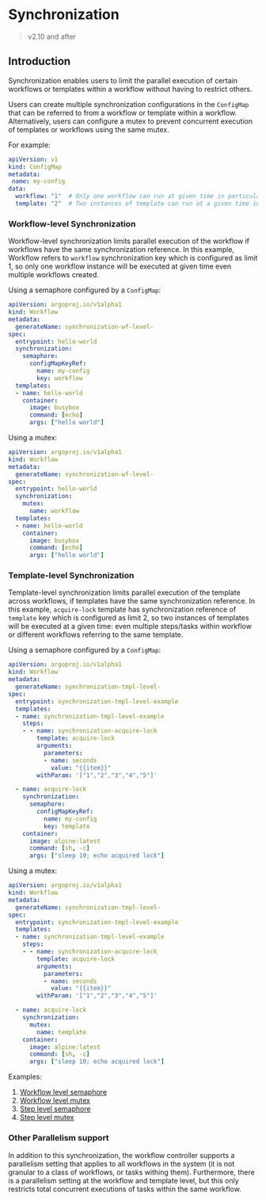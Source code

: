 # Synchronization

> v2.10 and after

## Introduction

Synchronization enables users to limit the parallel execution of certain workflows or
templates within a workflow without having to restrict others.

Users can create multiple synchronization configurations in the `ConfigMap` that can be referred to
from a workflow or template within a workflow. Alternatively, users can
configure a mutex to prevent concurrent execution of templates or
workflows using the same mutex.

For example:

```yaml
apiVersion: v1
kind: ConfigMap
metadata:
 name: my-config
data:
  workflow: "1"  # Only one workflow can run at given time in particular namespace
  template: "2"  # Two instances of template can run at a given time in particular namespace
```

### Workflow-level Synchronization

Workflow-level synchronization limits parallel execution of the workflow if workflows have the same synchronization reference.
In this example, Workflow refers to `workflow` synchronization key which is configured as limit 1,
so only one workflow instance will be executed at given time even multiple workflows created.

Using a semaphore configured by a `ConfigMap`:

```yaml
apiVersion: argoproj.io/v1alpha1
kind: Workflow
metadata:
  generateName: synchronization-wf-level-
spec:
  entrypoint: hello-world
  synchronization:
    semaphore:
      configMapKeyRef:
        name: my-config
        key: workflow
  templates:
  - name: hello-world
    container:
      image: busybox
      command: [echo]
      args: ["hello world"]
```

Using a mutex:

```yaml
apiVersion: argoproj.io/v1alpha1
kind: Workflow
metadata:
  generateName: synchronization-wf-level-
spec:
  entrypoint: hello-world
  synchronization:
    mutex:
      name: workflow
  templates:
  - name: hello-world
    container:
      image: busybox
      command: [echo]
      args: ["hello world"]
```

### Template-level Synchronization

Template-level synchronization limits parallel execution of the template across workflows, if templates have the same synchronization reference.
In this example, `acquire-lock` template has synchronization reference of `template` key which is configured as limit 2,
so two instances of templates will be executed at a given time: even multiple steps/tasks within workflow or different workflows referring to the same template.

Using a semaphore configured by a `ConfigMap`:

```yaml
apiVersion: argoproj.io/v1alpha1
kind: Workflow
metadata:
  generateName: synchronization-tmpl-level-
spec:
  entrypoint: synchronization-tmpl-level-example
  templates:
  - name: synchronization-tmpl-level-example
    steps:
    - - name: synchronization-acquire-lock
        template: acquire-lock
        arguments:
          parameters:
          - name: seconds
            value: "{{item}}"
        withParam: '["1","2","3","4","5"]'

  - name: acquire-lock
    synchronization:
      semaphore:
        configMapKeyRef:
          name: my-config
          key: template
    container:
      image: alpine:latest
      command: [sh, -c]
      args: ["sleep 10; echo acquired lock"]
```

Using a mutex:

```yaml
apiVersion: argoproj.io/v1alpha1
kind: Workflow
metadata:
  generateName: synchronization-tmpl-level-
spec:
  entrypoint: synchronization-tmpl-level-example
  templates:
  - name: synchronization-tmpl-level-example
    steps:
    - - name: synchronization-acquire-lock
        template: acquire-lock
        arguments:
          parameters:
          - name: seconds
            value: "{{item}}"
        withParam: '["1","2","3","4","5"]'

  - name: acquire-lock
    synchronization:
      mutex:
        name: template
    container:
      image: alpine:latest
      command: [sh, -c]
      args: ["sleep 10; echo acquired lock"]
```

Examples:

1. [Workflow level semaphore](https://github.com/argoproj/argo-workflows/blob/main/examples/synchronization-wf-level.yaml)
1. [Workflow level mutex](https://github.com/argoproj/argo-workflows/blob/main/examples/synchronization-mutex-wf-level.yaml)
1. [Step level semaphore](https://github.com/argoproj/argo-workflows/blob/main/examples/synchronization-tmpl-level.yaml)
1. [Step level mutex](https://github.com/argoproj/argo-workflows/blob/main/examples/synchronization-mutex-tmpl-level.yaml)

### Other Parallelism support

In addition to this synchronization, the workflow controller supports a parallelism setting that applies to all workflows
in the system (it is not granular to a class of workflows, or tasks withing them). Furthermore, there is a parallelism setting
at the workflow and template level, but this only restricts total concurrent executions of tasks within the same workflow.
